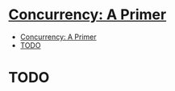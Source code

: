 # [Concurrency: A Primer](https://sookocheff.com/post/concurrency/concurrency-a-primer/)

- [Concurrency: A Primer](#concurrency-a-primer)
- [TODO](#todo)










# TODO